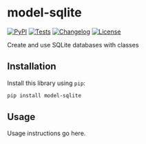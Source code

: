 # model-sqlite

[![PyPI](https://img.shields.io/pypi/v/model-sqlite.svg)](https://pypi.org/project/model-sqlite/)
[![Tests](https://github.com/DominicDJC/model-sqlite/actions/workflows/test.yml/badge.svg)](https://github.com/DominicDJC/model-sqlite/actions/workflows/test.yml)
[![Changelog](https://img.shields.io/github/v/release/DominicDJC/model-sqlite?include_prereleases&label=changelog)](https://github.com/DominicDJC/model-sqlite/releases)
[![License](https://img.shields.io/badge/license-Apache%202.0-blue.svg)](https://github.com/DominicDJC/model-sqlite/blob/main/LICENSE)

Create and use SQLite databases with classes

## Installation

Install this library using `pip`:
```bash
pip install model-sqlite
```
## Usage

Usage instructions go here.